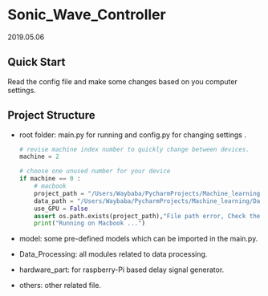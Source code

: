 # Sonic_Wave_Controller

2019.05.06

## Quick Start

Read the config file and make some changes based on you computer settings.

## Project Structure

- root folder: main.py for running and config.py for changing settings .

  ```python
  # revise machine index number to quickly change between devices.
  machine = 2
  ```

  ```python
  # choose one unused number for your device
  if machine == 0 :
      # macbook
      project_path = "/Users/Waybaba/PycharmProjects/Machine_learning/MyProject/"
      data_path = "/Users/Waybaba/PycharmProjects/Machine_learning/Date_and_Else/variables/"
      use_GPU = False
      assert os.path.exists(project_path),"File path error, Check the config file !!!"
      print("Running on Macbook ...")
  ```

- model: some pre-defined models which can be imported in the main.py.

- Data_Processing: all modules related to data processing.

- hardware_part: for raspberry-Pi based delay signal generator.

- others: other related file.

